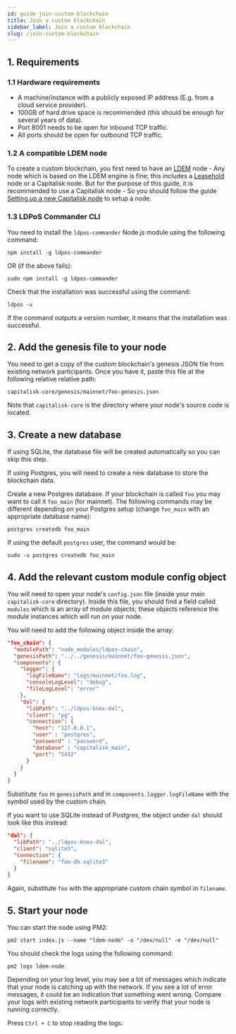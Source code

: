 ```yaml
---
id: guide-join-custom-blockchain
title: Join a custom blockchain
sidebar_label: Join a custom blockchain
slug: /join-custom-blockchain
---
```


## 1. Requirements

### 1.1 Hardware requirements

- A machine/instance with a publicly exposed IP address (E.g. from a cloud service provider).
- 100GB of hard drive space is recommended (this should be enough for several years of data).
- Port 8001 needs to be open for inbound TCP traffic.
- All ports should be open for outbound TCP traffic.

### 1.2 A compatible LDEM node

To create a custom blockchain, you first need to have an [LDEM](https://github.com/Capitalisk/ldem) node - Any node which is based on the LDEM engine is fine; this includes a [Leasehold](https://www.leasehold.io/) node or a Capitalisk node. But for the purpose of this guide, it is recommended to use a Capitalisk node - So you should follow the guide [Setting up a new Capitalisk node](./) to setup a node.

### 1.3 LDPoS Commander CLI

You need to install the `ldpos-commander` Node.js module using the following command:

```shell script
npm install -g ldpos-commander
```

OR (if the above fails):

```shell script
sudo npm install -g ldpos-commander
```

Check that the installation was successful using the command:

```shell script
ldpos -v
```

If the command outputs a version number, it means that the installation was successful.

## 2. Add the genesis file to your node

You need to get a copy of the custom blockchain's genesis JSON file from existing network participants.
Once you have it, paste this file at the following relative relative path:

```
capitalisk-core/genesis/mainnet/foo-genesis.json
```

Note that `capitalisk-core` is the directory where your node's source code is located.

## 3. Create a new database

If using SQLite, the database file will be created automatically so you can skip this step.

If using Postgres, you will need to create a new database to store the blockchain data.

Create a new Postgres database. If your blockchain is called `foo` you may want to call it `foo_main` (for mainnet).
The following commands may be different depending on your Postgres setup (change `foo_main` with an appropriate database name):

```shell script
postgres createdb foo_main
```

If using the default `postgres` user, the command would be:

```shell script
sudo -u postgres createdb foo_main
```

## 4. Add the relevant custom module config object

You will need to open your node's `config.json` file (inside your main `capitalisk-core` directory).
Inside this file, you should find a field called `modules` which is an array of module objects; these objects reference the module instances which will run on your node.

You will need to add the following object inside the array:

```json
"foo_chain": {
  "modulePath": "node_modules/ldpos-chain",
  "genesisPath": "../../genesis/mainnet/foo-genesis.json",
  "components": {
    "logger": {
      "logFileName": "logs/mainnet/foo.log",
      "consoleLogLevel": "debug",
      "fileLogLevel": "error"
    },
    "dal": {
      "libPath": "../ldpos-knex-dal",
      "client": "pg",
      "connection": {
        "host": "127.0.0.1",
        "user" : "postgres",
        "password" : "password",
        "database" : "capitalisk_main",
        "port": "5432"
      }
    }
  }
}
```

Substitute `foo` in `genesisPath` and in `components.logger.logFileName` with the symbol used by the custom chain.

If you want to use SQLite instead of Postgres, the object under `dal` should look like this instead:

```json
"dal": {
  "libPath": "../ldpos-knex-dal",
  "client": "sqlite3",
  "connection": {
    "filename": "foo-db.sqlite3"
  }
}
```

Again, substitute `foo` with the appropriate custom chain symbol in `filename`.

## 5. Start your node

You can start the node using PM2:

```shell script
pm2 start index.js --name "ldem-node" -o "/dev/null" -e "/dev/null"
```

You should check the logs using the following command:

```shell script
pm2 logs ldem-node
```

Depending on your log level, you may see a lot of messages which indicate that your node is catching up with the network.
If you see a lot of error messages, it could be an indication that something went wrong.
Compare your logs with existing network participants to verify that your node is running correctly.

Press `Ctrl + C` to stop reading the logs.
